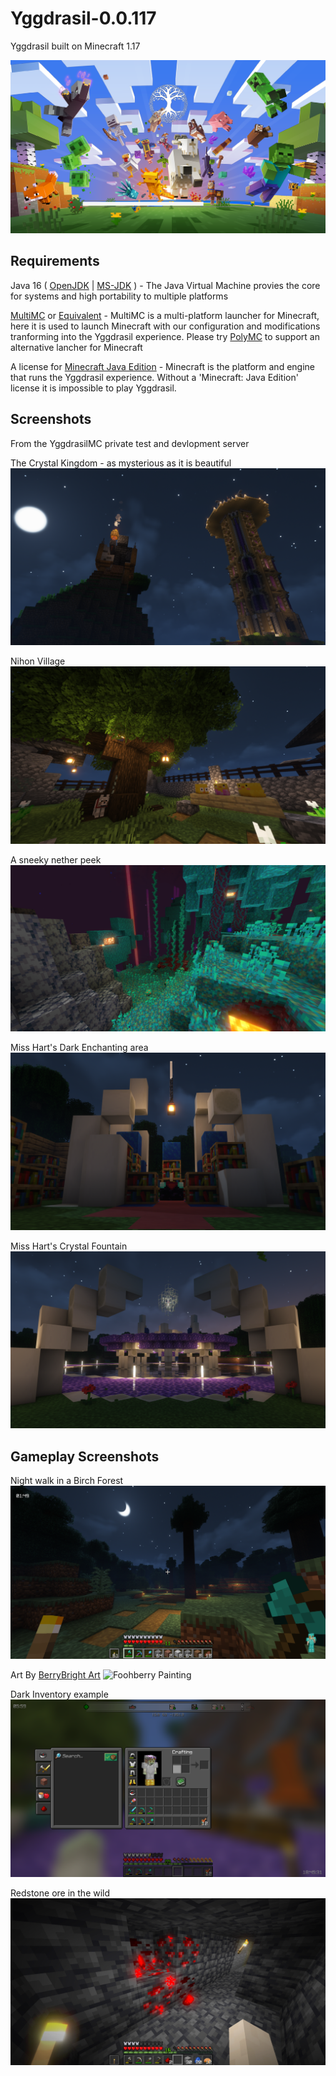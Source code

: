 # Yggdrasil-0.0.117
Yggdrasil built on Minecraft 1.17

![Yggdrasil Minecraft 1.17 Splash Screen](https://github.com/PanoptesDreams/Yggdrasil-0.0.117/blob/root/images/1.17%20Splash.png)

## Requirements

Java 16 ( [OpenJDK](https://jdk.java.net/archive/) | [MS-JDK](https://docs.microsoft.com/en-us/java/openjdk/older-releases#openjdk-16) ) - 
The Java Virtual Machine provies the core for systems and high portability to multiple platforms

[MultiMC](https://multimc.org/) or [Equivalent](https://polymc.org/) - 
MultiMC is a multi-platform launcher for Minecraft, here it is used to launch Minecraft with our configuration and modifications tranforming into the Yggdrasil experience.
Please try [PolyMC](https://polymc.org/) to support an alternative lancher for Minecraft

A license for [Minecraft Java Edition](https://www.minecraft.net/en-us/store/minecraft-java-edition) - 
Minecraft is the platform and engine that runs the Yggdrasil experience. Without a 'Minecraft: Java Edition' license it is impossible to play Yggdrasil.

## Screenshots

From the YggdrasilMC private test and devlopment server

The Crystal Kingdom - as mysterious as it is beautiful
![Crystal Kingdom](https://github.com/PanoptesDreams/Yggdrasil-0.0.117/blob/root/images/Crystal%20Kingdom.png)

Nihon Village
![Nihon Village](https://github.com/PanoptesDreams/Yggdrasil-0.0.117/blob/root/images/Nihon%20Village.png)

A sneeky nether peek
![Nether meh](https://github.com/PanoptesDreams/Yggdrasil-0.0.117/blob/root/images/Nether%20Peek.png)

Miss Hart's Dark Enchanting area
![Outside Enchanting](https://github.com/PanoptesDreams/Yggdrasil-0.0.117/blob/root/images/Outside%20Enchanting.png)

Miss Hart's Crystal Fountain
![](https://github.com/PanoptesDreams/Yggdrasil-0.0.117/blob/root/images/Miss%20Hart's%20Crystal%20Fountain.png)

## Gameplay Screenshots


Night walk in a Birch Forest
![Birch Forest Night Walk](https://github.com/PanoptesDreams/Yggdrasil-0.0.117/blob/root/images/Birch%20Night%20Walk.png)

Art By [BerryBright Art](https://linktr.ee/BerryBrightArt)
![Foohberry Painting](https://github.com/PanoptesDreams/Yggdrasil-0.0.117/blob/root/images/Outside%20Painting.png)

Dark Inventory example
![Inventory Example](https://github.com/PanoptesDreams/Yggdrasil-0.0.117/blob/root/images/Inventory%20Example.png)

Redstone ore in the wild
![Wild Ore](https://github.com/PanoptesDreams/Yggdrasil-0.0.117/blob/root/images/Underground%20Ore.png)
